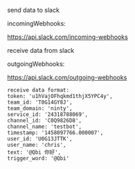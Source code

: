 send data to slack

incomingWebhooks:

https://api.slack.com/incoming-webhooks

receive data from slack

outgoingWebhooks:

https://api.slack.com/outgoing-webhooks


```
receive data format:
token: 'u1hVajOFhqkmd1thjX5YPC4y',
team_id: 'T0G14GY8J',
team_domain: 'ninty',
service_id: '24318788069',
channel_id: 'C0Q9826D8',
channel_name: 'testbot',
timestamp: '1458097766.000007',
user_id: 'U0G13JTTK',
user_name: 'chris',
text: '@Qbi 你好',
trigger_word: '@Qbi'
```